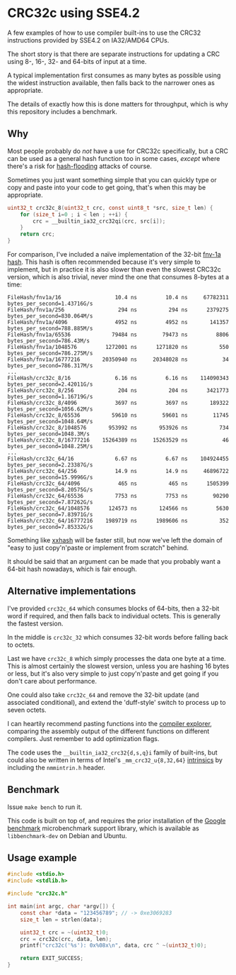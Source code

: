 # CRC32c using SSE4.2

A few examples of how to use compiler built-ins to use the CRC32 instructions
provided by SSE4.2 on IA32/AMD64 CPUs.

The short story is that there are separate instructions for updating a CRC
using 8-, 16-, 32- and 64-bits of input at a time.

A typical implementation first consumes as many bytes as possible using
the widest instruction available, then falls back to the narrower ones as appropriate.

The details of exactly how this is done matters for throughput, which is why this
repository includes a benchmark.

## Why

Most people probably do _not_ have a use for CRC32c specifically, but a CRC can
be used as a general hash function too in some cases, _except_ where there's a risk
for [hash-flooding](https://www.google.com/search?q=hash-flooding) attacks of course.

Sometimes you just want something simple that you can quickly type or copy and paste into
your code to get going, that's when this may be appropriate.

```c
uint32_t crc32c_8(uint32_t crc, const uint8_t *src, size_t len) {
	for (size_t i=0 ; i < len ; ++i) {
		crc = __builtin_ia32_crc32qi(crc, src[i]);
	}
	return crc;
}
```

For comparison, I've included a naïve implementation of the 32-bit [fnv-1a hash](https://en.wikipedia.org/wiki/Fowler–Noll–Vo_hash_function).
This hash is often recommended because it's very simple to implement, but in practice
it is also slower than even the slowest CRC32c version, which is also trivial,
never mind the one that consumes 8-bytes at a time:

```
FileHash/fnv1a/16                 10.4 ns         10.4 ns     67782311 bytes_per_second=1.43716G/s
FileHash/fnv1a/256                 294 ns          294 ns      2379275 bytes_per_second=830.064M/s
FileHash/fnv1a/4096               4952 ns         4952 ns       141357 bytes_per_second=788.885M/s
FileHash/fnv1a/65536             79484 ns        79473 ns         8806 bytes_per_second=786.43M/s
FileHash/fnv1a/1048576         1272001 ns      1271820 ns          550 bytes_per_second=786.275M/s
FileHash/fnv1a/16777216       20350940 ns     20348028 ns           34 bytes_per_second=786.317M/s
...
FileHash/crc32c_8/16              6.16 ns         6.16 ns    114090343 bytes_per_second=2.42011G/s
FileHash/crc32c_8/256              204 ns          204 ns      3421773 bytes_per_second=1.16719G/s
FileHash/crc32c_8/4096            3697 ns         3697 ns       189322 bytes_per_second=1056.62M/s
FileHash/crc32c_8/65536          59610 ns        59601 ns        11745 bytes_per_second=1048.64M/s
FileHash/crc32c_8/1048576       953992 ns       953926 ns          734 bytes_per_second=1048.3M/s
FileHash/crc32c_8/16777216    15264389 ns     15263529 ns           46 bytes_per_second=1048.25M/s
...
FileHash/crc32c_64/16             6.67 ns         6.67 ns    104924455 bytes_per_second=2.23387G/s
FileHash/crc32c_64/256            14.9 ns         14.9 ns     46896722 bytes_per_second=15.9996G/s
FileHash/crc32c_64/4096            465 ns          465 ns      1505399 bytes_per_second=8.20575G/s
FileHash/crc32c_64/65536          7753 ns         7753 ns        90290 bytes_per_second=7.87262G/s
FileHash/crc32c_64/1048576      124573 ns       124566 ns         5630 bytes_per_second=7.83971G/s
FileHash/crc32c_64/16777216    1989719 ns      1989606 ns          352 bytes_per_second=7.85332G/s
```

Something like [xxhash](https://github.com/Cyan4973/xxHash) will be faster still, but now we've left
the domain of "easy to just copy'n'paste or implement from scratch" behind.

It should be said that an argument can be made that you probably want a 64-bit hash nowadays, which is
fair enough.

## Alternative implementations

I've provided `crc32c_64` which consumes blocks of 64-bits, then a 32-bit word
if required, and then falls back to individual octets. This is generally the
fastest version.

In the middle is `crc32c_32` which consumes 32-bit words before falling back
to octets.

Last we have `crc32c_8` which simply processes the data one byte at
a time. This is almost certainly the slowest version, unless you are
hashing 16 bytes or less, but it's also very simple to just copy'n'paste
and get going if you don't care about performance.

One could also take `crc32c_64` and remove the 32-bit update (and associated conditional),
and extend the 'duff-style' switch to process up to seven octets.

I can heartily recommend pasting functions into the [compiler explorer](https://godbolt.org),
comparing the assembly output of the different functions on different compilers. Just remember to add optimization flags.

The code uses the `__builtin_ia32_crc32{d,s,q}i` family of built-ins, but could also be written
in terms of Intel's `_mm_crc32_u{8,32,64}` [intrinsics](https://software.intel.com/sites/landingpage/IntrinsicsGuide/#text=_mm_crc32_u) by including the `nmmintrin.h` header.

## Benchmark

Issue `make bench` to run it.

This code is built on top of, and requires the prior installation of the [Google benchmark](https://github.com/google/benchmark) microbenchmark support library,
which is available as `libbenchmark-dev` on Debian and Ubuntu.

## Usage example

```c
#include <stdio.h>
#include <stdlib.h>

#include "crc32c.h"

int main(int argc, char *argv[]) {
	const char *data = "123456789"; // -> 0xe3069283
	size_t len = strlen(data);

	uint32_t crc = ~(uint32_t)0;
	crc = crc32c(crc, data, len);
	printf("crc32c('%s'): 0x%08x\n", data, crc ^ ~(uint32_t)0);

	return EXIT_SUCCESS;
}
```
